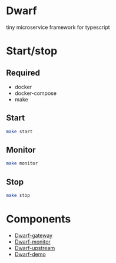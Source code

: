 Dwarf
========
tiny microservice framework for typescript


# Start/stop

## Required

 - docker
 - docker-compose
 - make

## Start

```sh
make start
```

## Monitor

```sh
make monitor
```

## Stop

```sh
make stop
```

# Components

  + [Dwarf-gateway](dwarf-gateway/readme.md)
  + [Dwarf-monitor](dwarf-monitor/readme.md)
  + [Dwarf-upstream](dwarf-upstream/readme.md)
  + [Dwarf-demo](dwarf-demo/readme.md)